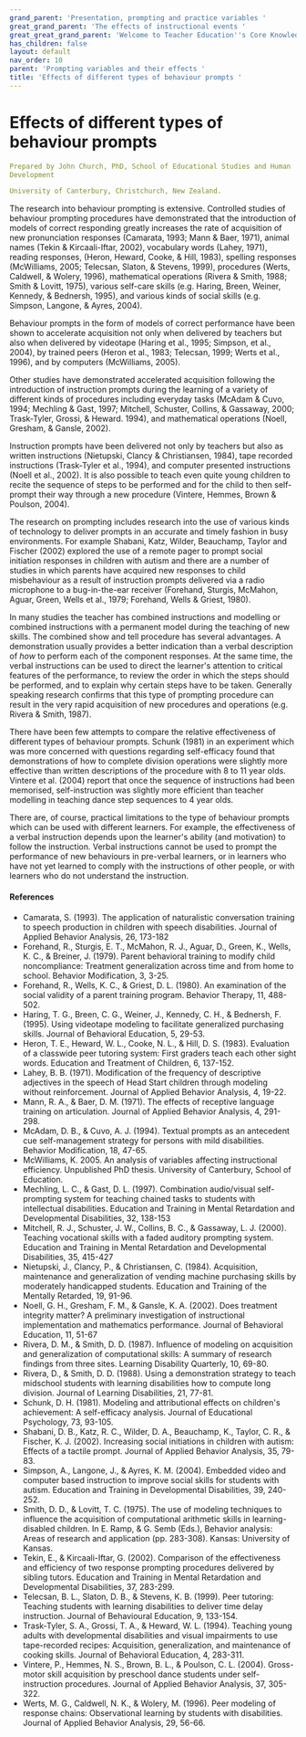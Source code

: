 ```yaml
---
grand_parent: 'Presentation, prompting and practice variables '
great_grand_parent: 'The effects of instructional events '
great_great_grand_parent: 'Welcome to Teacher Education''s Core Knowledge and Skills.'
has_children: false
layout: default
nav_order: 10
parent: 'Prompting variables and their effects '
title: 'Effects of different types of behaviour prompts '
---
```

# Effects of different types of behaviour prompts


```yaml
Prepared by John Church, PhD, School of Educational Studies and Human
Development

University of Canterbury, Christchurch, New Zealand.
```


The research into behaviour prompting is extensive. Controlled studies
of behaviour prompting procedures have demonstrated that the
introduction of models of correct responding greatly increases the rate
of acquisition of new pronunciation responses (Camarata, 1993; Mann &
Baer, 1971), animal names (Tekin & Kircaali-Iftar, 2002), vocabulary
words (Lahey, 1971), reading responses, (Heron, Heward, Cooke, & Hill,
1983), spelling responses (McWilliams, 2005; Telecsan, Slaton, &
Stevens, 1999), procedures (Werts, Caldwell, & Wolery, 1996),
mathematical operations (Rivera & Smith, 1988; Smith & Lovitt, 1975),
various self-care skills (e.g. Haring, Breen, Weiner, Kennedy, &
Bednersh, 1995), and various kinds of social skills (e.g. Simpson,
Langone, & Ayres, 2004).

Behaviour prompts in the form of models of correct performance have been
shown to accelerate acquisition not only when delivered by teachers but
also when delivered by videotape (Haring et al., 1995; Simpson, et al.,
2004), by trained peers (Heron et al., 1983; Telecsan, 1999; Werts et
al., 1996), and by computers (McWilliams, 2005).

Other studies have demonstrated accelerated acquisition following the
introduction of instruction prompts during the learning of a variety of
different kinds of procedures including everyday tasks (McAdam & Cuvo,
1994; Mechling & Gast, 1997; Mitchell, Schuster, Collins, & Gassaway,
2000; Trask-Tyler, Grossi, & Heward. 1994), and mathematical operations
(Noell, Gresham, & Gansle, 2002).

Instruction prompts have been delivered not only by teachers but also as
written instructions (Nietupski, Clancy & Christiansen, 1984), tape
recorded instructions (Trask-Tyler et al., 1994), and computer presented
instructions (Noell et al., 2002). It is also possible to teach even
quite young children to recite the sequence of steps to be performed and
for the child to then self-prompt their way through a new procedure
(Vintere, Hemmes, Brown & Poulson, 2004).

The research on prompting includes research into the use of various
kinds of technology to deliver prompts in an accurate and timely fashion
in busy environments. For example Shabani, Katz, Wilder, Beauchamp,
Taylor and Fischer (2002) explored the use of a remote pager to prompt
social initiation responses in children with autism and there are a
number of studies in which parents have acquired new responses to child
misbehaviour as a result of instruction prompts delivered via a radio
microphone to a bug-in-the-ear receiver (Forehand, Sturgis, McMahon,
Aguar, Green, Wells et al., 1979; Forehand, Wells & Griest, 1980).

In many studies the teacher has combined instructions and modelling or
combined instructions with a permanent model during the teaching of new
skills. The combined show and tell procedure has several advantages. A
demonstration usually provides a better indication than a verbal
description of *how* to perform each of the component responses. At the
same time, the verbal instructions can be used to direct the learner\'s
attention to critical features of the performance, to review the order
in which the steps should be performed, and to explain why certain steps
have to be taken. Generally speaking research confirms that this type of
prompting procedure can result in the very rapid acquisition of new
procedures and operations (e.g. Rivera & Smith, 1987).

There have been few attempts to compare the relative effectiveness of
different types of behaviour prompts. Schunk (1981) in an experiment
which was more concerned with questions regarding self-efficacy found
that demonstrations of how to complete division operations were slightly
more effective than written descriptions of the procedure with 8 to 11
year olds. Vintere et al. (2004) report that once the sequence of
instructions had been memorised, self-instruction was slightly more
efficient than teacher modelling in teaching dance step sequences to 4
year olds.

There are, of course, practical limitations to the type of behaviour
prompts which can be used with different learners. For example, the
effectiveness of a verbal instruction depends upon the learner\'s
ability (and motivation) to follow the instruction. Verbal instructions
cannot be used to prompt the performance of new behaviours in pre-verbal
learners, or in learners who have not yet learned to comply with the
instructions of other people, or with learners who do not understand the
instruction.


#### References

-   Camarata, S. (1993). The application of naturalistic conversation
    training to speech production in children with speech disabilities.
    Journal of Applied Behavior Analysis, 26, 173-182
-   Forehand, R., Sturgis, E. T., McMahon, R. J., Aguar, D., Green, K.,
    Wells, K. C., & Breiner, J. (1979). Parent behavioral training to
    modify child noncompliance: Treatment generalization across time and
    from home to school. Behavior Modification, 3, 3-25.
-   Forehand, R., Wells, K. C., & Griest, D. L. (1980). An examination
    of the social validity of a parent training program. Behavior
    Therapy, 11, 488-502.
-   Haring, T. G., Breen, C. G., Weiner, J., Kennedy, C. H., &
    Bednersh, F. (1995). Using videotape modeling to facilitate
    generalized purchasing skills. Journal of Behavioral Education, 5,
    29-53.
-   Heron, T. E., Heward, W. L., Cooke, N. L., & Hill, D. S. (1983).
    Evaluation of a classwide peer tutoring system: First graders teach
    each other sight words. Education and Treatment of Children, 6,
    137-152.
-   Lahey, B. B. (1971). Modification of the frequency of descriptive
    adjectives in the speech of Head Start children through modeling
    without reinforcement. Journal of Applied Behavior Analysis, 4,
    19-22.
-   Mann, R. A., & Baer, D. M. (1971). The effects of receptive language
    training on articulation. Journal of Applied Behavior Analysis, 4,
    291-298.
-   McAdam, D. B., & Cuvo, A. J. (1994). Textual prompts as an
    antecedent cue self-management strategy for persons with mild
    disabilities. Behavior Modification, 18, 47-65.
-   McWilliams, K. 2005. An analysis of variables affecting
    instructional efficiency. Unpublished PhD thesis. University of
    Canterbury, School of Education.
-   Mechling, L. C., & Gast, D. L. (1997). Combination audio/visual
    self-prompting system for teaching chained tasks to students with
    intellectual disabilities. Education and Training in Mental
    Retardation and Developmental Disabilities, 32, 138-153
-   Mitchell, R. J., Schuster, J. W., Collins, B. C., & Gassaway, L. J.
    (2000). Teaching vocational skills with a faded auditory prompting
    system. Education and Training in Mental Retardation and
    Developmental Disabilities, 35, 415-427
-   Nietupski, J., Clancy, P., & Christiansen, C. (1984). Acquisition,
    maintenance and generalization of vending machine purchasing skills
    by moderately handicapped students. Education and Training of the
    Mentally Retarded, 19, 91-96.
-   Noell, G. H., Gresham, F. M., & Gansle, K. A. (2002). Does treatment
    integrity matter? A preliminary investigation of instructional
    implementation and mathematics performance. Journal of Behavioral
    Education, 11, 51-67
-   Rivera, D. M., & Smith, D. D. (1987). Influence of modeling on
    acquisition and generalization of computational skills: A summary of
    research findings from three sites. Learning Disability Quarterly,
    10, 69-80.
-   Rivera, D., & Smith, D. D. (1988). Using a demonstration strategy to
    teach midschool students with learning disabilities how to compute
    long division. Journal of Learning Disabilities, 21, 77-81.
-   Schunk, D. H. (1981). Modeling and attributional effects on
    children\'s achievement: A self-efficacy analysis. Journal of
    Educational Psychology, 73, 93-105.
-   Shabani, D. B., Katz, R. C., Wilder, D. A., Beauchamp, K.,
    Taylor, C. R., & Fischer, K. J. (2002). Increasing social
    initiations in children with autism: Effects of a tactile prompt.
    Journal of Applied Behavior Analysis, 35, 79-83.
-   Simpson, A., Langone, J., & Ayres, K. M. (2004). Embedded video and
    computer based instruction to improve social skills for students
    with autism. Education and Training in Developmental Disabilities,
    39, 240-252.
-   Smith, D. D., & Lovitt, T. C. (1975). The use of modeling techniques
    to influence the acquisition of computational arithmetic skills in
    learning-disabled children. In E. Ramp, & G. Semb (Eds.), Behavior
    analysis: Areas of research and application (pp. 283-308). Kansas:
    University of Kansas.
-   Tekin, E., & Kircaali-Iftar, G. (2002). Comparison of the
    effectiveness and efficiency of two response prompting procedures
    delivered by sibling tutors. Education and Training in Mental
    Retardation and Developmental Disabilities, 37, 283-299.
-   Telecsan, B. L., Slaton, D. B., & Stevens, K. B. (1999). Peer
    tutoring: Teaching students with learning disabilities to deliver
    time delay instruction. Journal of Behavioural Education, 9,
    133-154.
-   Trask-Tyler, S. A., Grossi, T. A., & Heward, W. L. (1994). Teaching
    young adults with developmental disabilities and visual impairments
    to use tape-recorded recipes: Acquisition, generalization, and
    maintenance of cooking skills. Journal of Behavioral Education, 4,
    283-311.
-   Vintere, P., Hemmes, N. S., Brown, B. L., & Poulson, C. L. (2004).
    Gross-motor skill acquisition by preschool dance students under
    self-instruction procedures. Journal of Applied Behavior Analysis,
    37, 305-322.
-   Werts, M. G., Caldwell, N. K., & Wolery, M. (1996). Peer modeling of
    response chains: Observational learning by students with
    disabilities. Journal of Applied Behavior Analysis, 29, 56-66.
